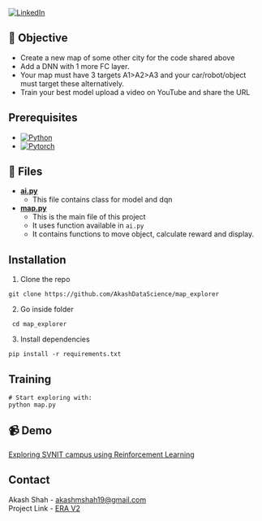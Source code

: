 [![LinkedIn][linkedin-shield]][linkedin-url]

## :jigsaw: Objective

- Create a new map of some other city for the code shared above
- Add a DNN with 1 more FC layer.
- Your map must have 3 targets A1>A2>A3 and your car/robot/object must target these alternatively. 
- Train your best model upload a video on YouTube and share the URL

## Prerequisites
* [![Python][Python.py]][python-url]
* [![Pytorch][PyTorch.tensor]][torch-url]

## :open_file_folder: Files
- [**ai.py**](ai.py)
    - This file contains class for model and dqn
- [**map.py**](map.py)
    - This is the main file of this project
    - It uses function available in `ai.py`
    - It contains functions to move object, calculate reward and display.

## Installation

1. Clone the repo
```
git clone https://github.com/AkashDataScience/map_explorer
```
2. Go inside folder
```
 cd map_explorer
```
3. Install dependencies
```
pip install -r requirements.txt
```

## Training

```
# Start exploring with:
python map.py

```

## :video_camera: Demo
[Exploring SVNIT campus using Reinforcement Learning](https://www.youtube.com/watch?v=CnlHAsDeTIo)

## Contact

Akash Shah - akashmshah19@gmail.com  
Project Link - [ERA V2](https://github.com/AkashDataScience/ERA-V2/tree/master)


[linkedin-shield]: https://img.shields.io/badge/-LinkedIn-black.svg?style=for-the-badge&logo=linkedin&colorB=555
[linkedin-url]: https://www.linkedin.com/in/akash-m-shah/
[Python.py]:https://img.shields.io/badge/python-3670A0?style=for-the-badge&logo=python&logoColor=ffdd54
[python-url]: https://www.python.org/
[PyTorch.tensor]: https://img.shields.io/badge/PyTorch-%23EE4C2C.svg?style=for-the-badge&logo=PyTorch&logoColor=white
[torch-url]: https://pytorch.org/
[HuggingFace.transformers]: https://img.shields.io/badge/%F0%9F%A4%97-Hugging%20Face-orange
[huggingface-url]: https://huggingface.co/